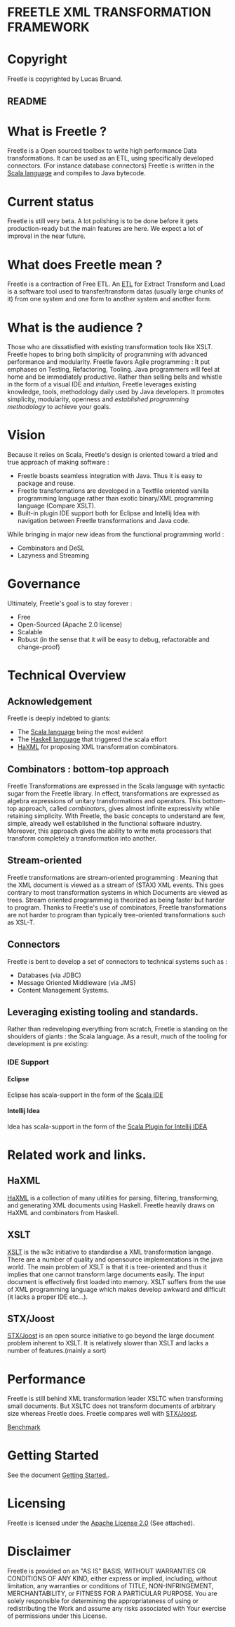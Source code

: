 
FREETLE XML TRANSFORMATION FRAMEWORK
====================================

# Copyright
Freetle is copyrighted by Lucas Bruand.

README
------

# What is Freetle ?

Freetle is a Open sourced toolbox to write high performance Data transformations.
It can be used as an ETL, using specifically developed connectors.
(For instance database connectors)
Freetle is written in the [Scala language](http://www.scala-lang.org/) and compiles to Java bytecode.

# Current status

Freetle is still very beta.
A lot polishing is to be done before it gets production-ready but the main features are here.
We expect a lot of improval in the near future.

# What does Freetle mean ?

Freetle is a contraction of Free ETL. An [ETL](http://en.wikipedia.org/wiki/Extract,_transform,_load) for Extract Transform and Load is a software tool used to transfer/transform datas (usually large chunks of it) from one system and one form to another system and another form.

# What is the audience ?

Those who are dissatisfied with existing transformation tools like XSLT.
Freetle hopes to bring both simplicity of programming with advanced performance and modularity.
Freetle favors Agile programming : It put emphases on Testing, Refactoring, Tooling.
Java programmers will feel at home and be immediately productive.
Rather than selling bells and whistle in the form of a visual IDE and _intuition_,
Freetle leverages existing knowledge, tools, methodology daily used by Java developers.
It promotes simplicity, modularity, openness and _established programming methodology_ to achieve your goals.

# Vision

Because it relies on Scala, Freetle's design is oriented toward a tried and true approach of making software :

* Freetle boasts seamless integration with Java. Thus it is easy to package and reuse.
* Freetle transformations are developed in a Textfile oriented vanilla programming language rather than exotic binary/XML programming language (Compare XSLT).
* Built-in plugin IDE support both for Eclipse and Intellij Idea with navigation between Freetle transformations and Java code.

While bringing in major new ideas from the functional programming world :

* Combinators and DeSL
* Lazyness and Streaming

# Governance

Ultimately, Freetle's goal is to stay forever :

* Free
* Open-Sourced (Apache 2.0 license)
* Scalable
* Robust (in the sense that it will be easy to debug, refactorable and change-proof)
 
# Technical Overview

## Acknowledgement
Freetle is deeply indebted to giants:

* The [Scala language](http://www.scala-lang.org/) being the most evident
* The [Haskell language](http://www.haskell.org/) that triggered the scala effort
* [HaXML](http://projects.haskell.org/HaXml/) for proposing XML transformation combinators.

## Combinators : bottom-top approach
Freetle Transformations are expressed in the Scala language with syntactic sugar from the Freetle library.
In effect, transformations are expressed as algebra expressions of unitary transformations and operators.
This bottom-top approach, called _combinators_, gives almost infinite expressivity while retaining simplicity.
With Freetle, the basic concepts to understand are few, simple, already well established in the functional
software industry.
Moreover, this approach gives the ability to write meta processors that transform completely a transformation into
another.

## Stream-oriented
Freetle transformations are stream-oriented programming :
Meaning that the XML document is viewed as a stream of (STAX) XML events.
This goes contrary to most transformation systems in which Documents are viewed as trees.
Stream oriented programming is theorized as being faster but harder to program.
Thanks to Freetle's use of combinators, Freetle transformations are not harder to program than typically tree-oriented transformations such as XSL-T.

## Connectors
Freetle is bent to develop a set of connectors to technical systems such as :

* Databases (via JDBC)
* Message Oriented Middleware (via JMS)
* Content Management Systems.

## Leveraging existing tooling and standards.
Rather than redeveloping everything from scratch, Freetle is standing on the shoulders of giants :
the Scala language.
 As a result, much of the tooling for development is pre existing:
### IDE Support
#### Eclipse
Eclipse has scala-support in the form of the [Scala IDE](http://www.assembla.com/wiki/show/scala-ide)

#### Intellij Idea
Idea has scala-support in the form of the [Scala Plugin for Intellij IDEA](http://confluence.jetbrains.net/display/SCA/Scala+Plugin+for+Intellij+IDEA)

# Related work and links.

## HaXML
[HaXML](http://www.cs.york.ac.uk/fp/HaXml/) is a collection of many utilities for parsing, filtering, transforming, and generating XML documents using Haskell. Freetle heavily draws on HaXML and combinators from Haskell.

## XSLT
[XSLT](http://en.wikipedia.org/wiki/XSLT) is the w3c initiative to standardise a XML transformation langage. There are a number of quality and opensource implementations in the java world. The main problem of XSLT is that it is tree-oriented and thus it implies that one cannot transform large documents easily. The input document is effectively first loaded into memory. XSLT suffers from the use of XML programming language which makes develop awkward and difficult (it lacks a proper IDE etc...).

## STX/Joost
[STX/Joost](http://joost.sourceforge.net/) is an open source initiative to go beyond the large document problem inherent to XSLT. It is relatively slower than XSLT and lacks a number of features.(mainly a sort)

# Performance
Freetle is still behind XML transformation leader XSLTC when transforming small documents.
But XSLTC does not transform documents of arbitrary size whereas Freetle does.
Freetle compares well with [STX/Joost](http://joost.sourceforge.net/).

[Benchmark](http://yquem.inria.fr/~frisch/xstream/bench.html)

# Getting Started

See the document [Getting Started.](./GETTINGSTARTED.markdown).

# Licensing
Freetle is licensed under the [Apache License 2.0](http://www.apache.org/licenses/LICENSE-2.0) (See attached).

# Disclaimer
Freetle is provided on an "AS IS" BASIS,
WITHOUT WARRANTIES OR CONDITIONS OF ANY KIND, either express or
implied, including, without limitation, any warranties or conditions
of TITLE, NON-INFRINGEMENT, MERCHANTABILITY, or FITNESS FOR A
PARTICULAR PURPOSE. You are solely responsible for determining the
appropriateness of using or redistributing the Work and assume any
risks associated with Your exercise of permissions under this License.
